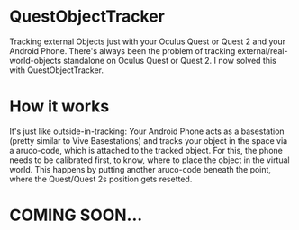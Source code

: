 # QuestObjectTracker
Tracking external Objects just with your Oculus Quest or Quest 2 and your Android Phone. There's always been the problem of tracking external/real-world-objects standalone on Oculus Quest or Quest 2. I now solved this with QuestObjectTracker.

# How it works
It's just like outside-in-tracking: Your Android Phone acts as a basestation (pretty similar to Vive Basestations) and tracks your object in the space via a aruco-code, which is attached to the tracked object. For this, the phone needs to be calibrated first, to know, where to place the object in the virtual world. This happens by putting another aruco-code beneath the point, where the Quest/Quest 2s position gets resetted.


# COMING SOON... #
